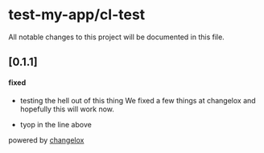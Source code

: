 # test-my-app/cl-test

All notable changes to this project will be documented in this file.

## [0.1.1]

#### fixed

-   testing the hell out of this thing
    We fixed a few things at changelox and hopefully this will work now.

-   tyop in the line above



powered by [changelox](https://changelox.com)

